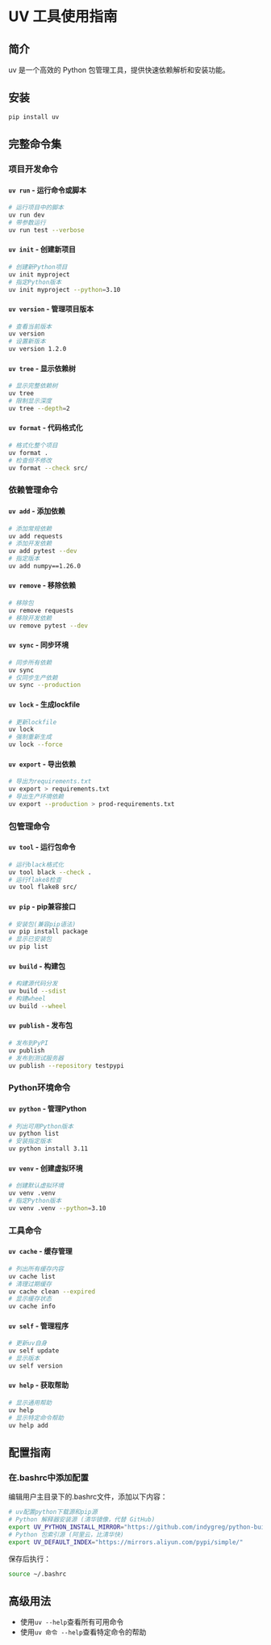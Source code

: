 # UV 工具使用指南

## 简介
uv 是一个高效的 Python 包管理工具，提供快速依赖解析和安装功能。

## 安装
```bash
pip install uv
```

## 完整命令集

### 项目开发命令

#### `uv run` - 运行命令或脚本
```bash
# 运行项目中的脚本
uv run dev
# 带参数运行
uv run test --verbose
```

#### `uv init` - 创建新项目
```bash
# 创建新Python项目
uv init myproject
# 指定Python版本
uv init myproject --python=3.10
```

#### `uv version` - 管理项目版本
```bash
# 查看当前版本
uv version
# 设置新版本
uv version 1.2.0
```

#### `uv tree` - 显示依赖树
```bash
# 显示完整依赖树
uv tree
# 限制显示深度
uv tree --depth=2
```

#### `uv format` - 代码格式化
```bash
# 格式化整个项目
uv format .
# 检查但不修改
uv format --check src/
```

### 依赖管理命令

#### `uv add` - 添加依赖
```bash
# 添加常规依赖
uv add requests
# 添加开发依赖
uv add pytest --dev
# 指定版本
uv add numpy==1.26.0
```

#### `uv remove` - 移除依赖
```bash
# 移除包
uv remove requests
# 移除开发依赖
uv remove pytest --dev
```

#### `uv sync` - 同步环境
```bash
# 同步所有依赖
uv sync
# 仅同步生产依赖
uv sync --production
```

#### `uv lock` - 生成lockfile
```bash
# 更新lockfile
uv lock
# 强制重新生成
uv lock --force
```

#### `uv export` - 导出依赖
```bash
# 导出为requirements.txt
uv export > requirements.txt
# 导出生产环境依赖
uv export --production > prod-requirements.txt
```

### 包管理命令

#### `uv tool` - 运行包命令
```bash
# 运行black格式化
uv tool black --check .
# 运行flake8检查
uv tool flake8 src/
```

#### `uv pip` - pip兼容接口
```bash
# 安装包(兼容pip语法)
uv pip install package
# 显示已安装包
uv pip list
```

#### `uv build` - 构建包
```bash
# 构建源代码分发
uv build --sdist
# 构建wheel
uv build --wheel
```

#### `uv publish` - 发布包
```bash
# 发布到PyPI
uv publish
# 发布到测试服务器
uv publish --repository testpypi
```

### Python环境命令

#### `uv python` - 管理Python
```bash
# 列出可用Python版本
uv python list
# 安装指定版本
uv python install 3.11
```

#### `uv venv` - 创建虚拟环境
```bash
# 创建默认虚拟环境
uv venv .venv
# 指定Python版本
uv venv .venv --python=3.10
```

### 工具命令

#### `uv cache` - 缓存管理
```bash
# 列出所有缓存内容
uv cache list
# 清理过期缓存
uv cache clean --expired
# 显示缓存状态
uv cache info
```

#### `uv self` - 管理程序
```bash
# 更新uv自身
uv self update
# 显示版本
uv self version
```

#### `uv help` - 获取帮助
```bash
# 显示通用帮助
uv help
# 显示特定命令帮助
uv help add
```

## 配置指南

### 在.bashrc中添加配置
编辑用户主目录下的.bashrc文件，添加以下内容：

```bash
# uv配置python下载源和pip源
# Python 解释器安装源 (清华镜像，代替 GitHub)
export UV_PYTHON_INSTALL_MIRROR="https://github.com/indygreg/python-build-standalone/releases/download"
# Python 包索引源 (阿里云，比清华快)
export UV_DEFAULT_INDEX="https://mirrors.aliyun.com/pypi/simple/"
```

保存后执行：
```bash
source ~/.bashrc
```

## 高级用法
- 使用`uv --help`查看所有可用命令
- 使用`uv 命令 --help`查看特定命令的帮助

